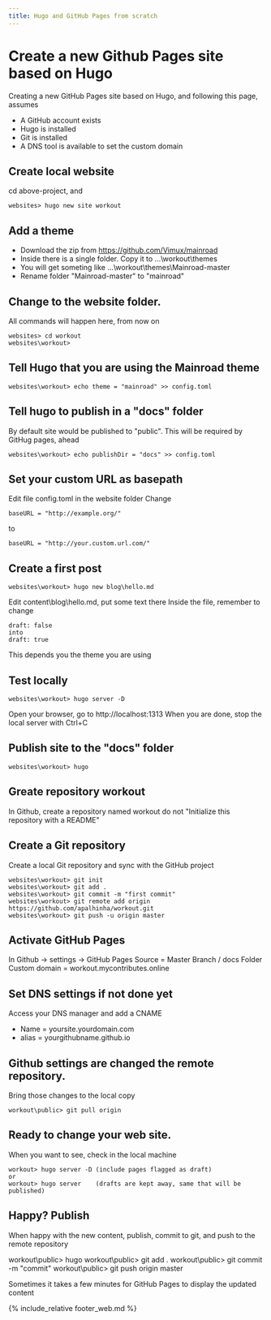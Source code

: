 ```yaml
---
title: Hugo and GitHub Pages from scratch
---
```

# Create a new Github Pages site based on Hugo

Creating a new GitHub Pages site based on Hugo, and following this page, assumes
* A GitHub account exists
* Hugo is installed
* Git is installed
* A DNS tool is available to set the custom domain

## Create local website
cd above-project, and
```
websites> hugo new site workout
```

## Add a theme
* Download the zip from https://github.com/Vimux/mainroad
* Inside there is a single folder. Copy it to ...\workout\themes
* You will get someting like ...\workout\themes\Mainroad-master
* Rename folder "Mainroad-master" to "mainroad"

## Change to the website folder.
All commands will happen here, from now on
```
websites> cd workout
websites\workout>
```

## Tell Hugo that you are using the Mainroad theme
```
websites\workout> echo theme = "mainroad" >> config.toml
```

## Tell hugo to publish in a "docs" folder
By default site would be published to "public".
This will be required by GitHug pages, ahead
```
websites\workout> echo publishDir = "docs" >> config.toml
```

## Set your custom URL as basepath
Edit file config.toml in the website folder
Change
```
baseURL = "http://example.org/"
```
to
```
baseURL = "http://your.custom.url.com/"
```

## Create a first post
```
websites\workout> hugo new blog\hello.md
```
Edit content\blog\hello.md, put some text there
Inside the file, remember to change
```
draft: false
into
draft: true
```
This depends you the theme you are using

## Test locally
```
websites\workout> hugo server -D
```
Open your browser, go to http://localhost:1313
When you are done, stop the local server with Ctrl+C

## Publish site to the "docs" folder
```
websites\workout> hugo
```

## Greate repository workout
In Github, create a repository named workout
do not "Initialize this repository with a README"

## Create a Git repository
Create a local Git repository and sync with the GitHub project
```
websites\workout> git init
websites\workout> git add .
websites\workout> git commit -m "first commit"
websites\workout> git remote add origin https://github.com/apalhinha/workout.git
websites\workout> git push -u origin master
```

## Activate GitHub Pages
In Github -> settings -> GitHub Pages
Source = Master Branch / docs Folder
Custom domain = workout.mycontributes.online

## Set DNS settings if not done yet
Access your DNS manager and add a CNAME
* Name = yoursite.yourdomain.com
* alias = yourgithubname.github.io

## Github settings are changed the remote repository.
Bring those changes to the local copy
```
workout\public> git pull origin
```

## Ready to change your web site.
When you want to see, check in the local machine
```
workout> hugo server -D (include pages flagged as draft)
or
workout> hugo server    (drafts are kept away, same that will be published)
```

## Happy? Publish
When happy with the new content, publish, commit to git, and push to the remote repository

workout\public> hugo
workout\public> git add .
workout\public> git commit -m "commit"
workout\public> git push origin master

Sometimes it takes a few minutes for GitHub Pages to display the updated content

{% include_relative footer_web.md %}
